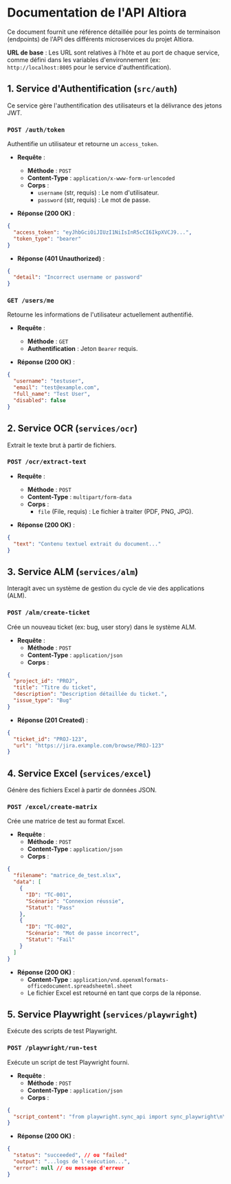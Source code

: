 # Documentation de l'API Altiora

Ce document fournit une référence détaillée pour les points de terminaison (endpoints) de l'API des différents microservices du projet Altiora.

**URL de base** : Les URL sont relatives à l'hôte et au port de chaque service, comme défini dans les variables d'environnement (ex: `http://localhost:8005` pour le service d'authentification).

## 1. Service d'Authentification (`src/auth`)

Ce service gère l'authentification des utilisateurs et la délivrance des jetons JWT.

### `POST /auth/token`

Authentifie un utilisateur et retourne un `access_token`.

- **Requête** :
    - **Méthode** : `POST`
    - **Content-Type** : `application/x-www-form-urlencoded`
    - **Corps** :
        - `username` (str, requis) : Le nom d'utilisateur.
        - `password` (str, requis) : Le mot de passe.

- **Réponse (200 OK)** :

```json
{
  "access_token": "eyJhbGciOiJIUzI1NiIsInR5cCI6IkpXVCJ9...",
  "token_type": "bearer"
}
```

- **Réponse (401 Unauthorized)** :

```json
{
  "detail": "Incorrect username or password"
}
```

### `GET /users/me`

Retourne les informations de l'utilisateur actuellement authentifié.

- **Requête** :
    - **Méthode** : `GET`
    - **Authentification** : Jeton `Bearer` requis.

- **Réponse (200 OK)** :

```json
{
  "username": "testuser",
  "email": "test@example.com",
  "full_name": "Test User",
  "disabled": false
}
```

## 2. Service OCR (`services/ocr`)

Extrait le texte brut à partir de fichiers.

### `POST /ocr/extract-text`

- **Requête** :
    - **Méthode** : `POST`
    - **Content-Type** : `multipart/form-data`
    - **Corps** :
        - `file` (File, requis) : Le fichier à traiter (PDF, PNG, JPG).

- **Réponse (200 OK)** :

```json
{
  "text": "Contenu textuel extrait du document..."
}
```

## 3. Service ALM (`services/alm`)

Interagit avec un système de gestion du cycle de vie des applications (ALM).

### `POST /alm/create-ticket`

Crée un nouveau ticket (ex: bug, user story) dans le système ALM.

- **Requête** :
    - **Méthode** : `POST`
    - **Content-Type** : `application/json`
    - **Corps** :

```json
{
  "project_id": "PROJ",
  "title": "Titre du ticket",
  "description": "Description détaillée du ticket.",
  "issue_type": "Bug"
}
```

- **Réponse (201 Created)** :

```json
{
  "ticket_id": "PROJ-123",
  "url": "https://jira.example.com/browse/PROJ-123"
}
```

## 4. Service Excel (`services/excel`)

Génère des fichiers Excel à partir de données JSON.

### `POST /excel/create-matrix`

Crée une matrice de test au format Excel.

- **Requête** :
    - **Méthode** : `POST`
    - **Content-Type** : `application/json`
    - **Corps** :

```json
{
  "filename": "matrice_de_test.xlsx",
  "data": [
    {
      "ID": "TC-001",
      "Scénario": "Connexion réussie",
      "Statut": "Pass"
    },
    {
      "ID": "TC-002",
      "Scénario": "Mot de passe incorrect",
      "Statut": "Fail"
    }
  ]
}
```

- **Réponse (200 OK)** :
    - **Content-Type** : `application/vnd.openxmlformats-officedocument.spreadsheetml.sheet`
    - Le fichier Excel est retourné en tant que corps de la réponse.

## 5. Service Playwright (`services/playwright`)

Exécute des scripts de test Playwright.

### `POST /playwright/run-test`

Exécute un script de test Playwright fourni.

- **Requête** :
    - **Méthode** : `POST`
    - **Content-Type** : `application/json`
    - **Corps** :

```json
{
  "script_content": "from playwright.sync_api import sync_playwright\n\ndef run(playwright):\n    ..."
}
```

- **Réponse (200 OK)** :

```json
{
  "status": "succeeded", // ou "failed"
  "output": "...logs de l'exécution...",
  "error": null // ou message d'erreur
}
```
